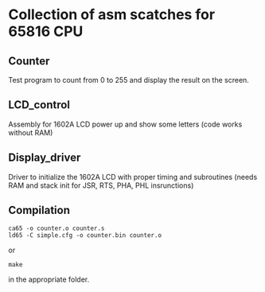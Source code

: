 # Collection of asm scatches for 65816 CPU

## Counter
Test program to count from 0 to 255 and display the result on the screen.

## LCD_control
Assembly for 1602A LCD power up and show some letters (code works without RAM)

## Display_driver
Driver to initialize the 1602A LCD with proper timing and subroutines
(needs RAM and stack init for JSR, RTS, PHA, PHL insrunctions)

## Compilation
```
ca65 -o counter.o counter.s
ld65 -C simple.cfg -o counter.bin counter.o
```
or
```
make
```
in the appropriate folder.
